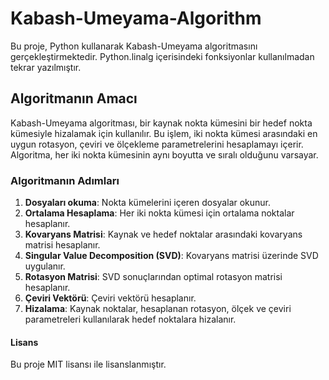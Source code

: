 # Kabash-Umeyama-Algorithm

Bu proje, Python kullanarak Kabash-Umeyama algoritmasını gerçekleştirmektedir. Python.linalg içerisindeki fonksiyonlar kullanılmadan tekrar yazılmıştır.

## Algoritmanın Amacı

Kabash-Umeyama algoritması, bir kaynak nokta kümesini bir hedef nokta kümesiyle hizalamak için kullanılır. Bu işlem, iki nokta kümesi arasındaki en uygun rotasyon, çeviri ve ölçekleme parametrelerini hesaplamayı içerir. Algoritma, her iki nokta kümesinin aynı boyutta ve sıralı olduğunu varsayar.

### Algoritmanın Adımları

1. **Dosyaları okuma**: Nokta kümelerini içeren dosyalar okunur.
2. **Ortalama Hesaplama**: Her iki nokta kümesi için ortalama noktalar hesaplanır.
3. **Kovaryans Matrisi**: Kaynak ve hedef noktalar arasındaki kovaryans matrisi hesaplanır.
4. **Singular Value Decomposition (SVD)**: Kovaryans matrisi üzerinde SVD uygulanır.
5. **Rotasyon Matrisi**: SVD sonuçlarından optimal rotasyon matrisi hesaplanır.
6. **Çeviri Vektörü**: Çeviri vektörü hesaplanır.
7. **Hizalama**: Kaynak noktalar, hesaplanan rotasyon, ölçek ve çeviri parametreleri kullanılarak hedef noktalara hizalanır.

#### Lisans

Bu proje MIT lisansı ile lisanslanmıştır.